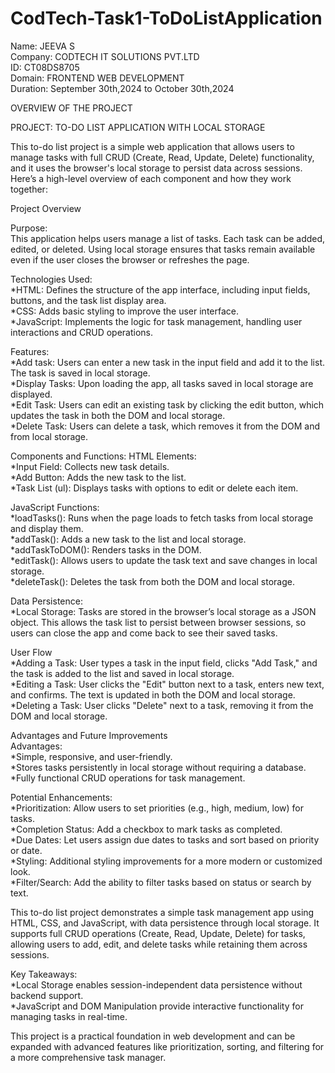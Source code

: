 # CodTech-Task1-ToDoListApplication

Name: JEEVA S                                                                                                                                                                 
Company: CODTECH IT SOLUTIONS PVT.LTD                                                                                                                                         
ID: CT08DS8705                                                                                                                                                                
Domain: FRONTEND WEB DEVELOPMENT                                                                                                                                              
Duration: September 30th,2024 to October 30th,2024


OVERVIEW OF THE PROJECT

PROJECT: TO-DO LIST APPLICATION WITH LOCAL STORAGE

This to-do list project is a simple web application that allows users to manage tasks with full CRUD (Create, Read, Update, Delete) functionality, and it uses the browser's local storage to persist data across sessions. Here’s a high-level overview of each component and how they work together:


Project Overview

Purpose:                                                                                                                                                                      
This application helps users manage a list of tasks. Each task can be added, edited, or deleted. Using local storage ensures that tasks remain available even if the user closes the browser or refreshes the page.

Technologies Used:                                                                                                                                                           
*HTML: Defines the structure of the app interface, including input fields, buttons, and the task list display area.                                                            
*CSS: Adds basic styling to improve the user interface.                                                                                                                        
*JavaScript: Implements the logic for task management, handling user interactions and CRUD operations.                                                                                                                                                                                                                                                       


Features:                                                                                                                                                                     
*Add task: Users can enter a new task in the input field and add it to the list. The task is saved in local storage.                                                           
*Display Tasks: Upon loading the app, all tasks saved in local storage are displayed.                                                                                          
*Edit Task: Users can edit an existing task by clicking the edit button, which updates the task in both the DOM and local storage.                                             
*Delete Task: Users can delete a task, which removes it from the DOM and from local storage.                                                                                    

Components and Functions:                                                                                                                                                     HTML Elements:                                                                                                                                                                
     *Input Field: Collects new task details.                                                                                                                                  
     *Add Button: Adds the new task to the list.                                                                                                                               
     *Task List (ul): Displays tasks with options to edit or delete each item.                                                                                                                                                                                                                                                                                 

JavaScript Functions:                                                                                                                                                         
*loadTasks(): Runs when the page loads to fetch tasks from local storage and display them.                                                                                     
*addTask(): Adds a new task to the list and local storage.                                                                                                                     
*addTaskToDOM(): Renders tasks in the DOM.                                                                                                                                     
*editTask(): Allows users to update the task text and save changes in local storage.                                                                                           
*deleteTask(): Deletes the task from both the DOM and local storage.                                                                                                                                                                                                                                                                                         

Data Persistence:                                                                                                                                                             
*Local Storage: Tasks are stored in the browser’s local storage as a JSON object. This allows the task list to persist between browser sessions, so users can close the app and come back to see their saved tasks.                                                                                                                                                                                                                                                                                                                    

User Flow                                                                                                                                                                     
*Adding a Task: User types a task in the input field, clicks "Add Task," and the task is added to the list and saved in local storage.                                         
*Editing a Task: User clicks the "Edit" button next to a task, enters new text, and confirms. The text is updated in both the DOM and local storage.                           
*Deleting a Task: User clicks "Delete" next to a task, removing it from the DOM and local storage.                                                                                  

Advantages and Future Improvements                                                                                                                                          
Advantages:                                                                                                                                                                   
*Simple, responsive, and user-friendly.                                                                                                                                        
*Stores tasks persistently in local storage without requiring a database.                                                                                                      
*Fully functional CRUD operations for task management.                                                                                                                                                                                                                                                                                                       

Potential Enhancements:                                                                                                                                                       
*Prioritization: Allow users to set priorities (e.g., high, medium, low) for tasks.                                                                                            
*Completion Status: Add a checkbox to mark tasks as completed.                                                                                                                 
*Due Dates: Let users assign due dates to tasks and sort based on priority or date.                                                                                            
*Styling: Additional styling improvements for a more modern or customized look.                                                                                                
*Filter/Search: Add the ability to filter tasks based on status or search by text.                                                                                                                                                                                                                                                                                       

This to-do list project demonstrates a simple task management app using HTML, CSS, and JavaScript, with data persistence through local storage. It supports full CRUD operations (Create, Read, Update, Delete) for tasks, allowing users to add, edit, and delete tasks while retaining them across sessions.                                           

Key Takeaways:                                                                                                                                                                
*Local Storage enables session-independent data persistence without backend support.                                                                                           
*JavaScript and DOM Manipulation provide interactive functionality for managing tasks in real-time.                                                                                                                                                                               

This project is a practical foundation in web development and can be expanded with advanced features like prioritization, sorting, and filtering for a more comprehensive task manager.














